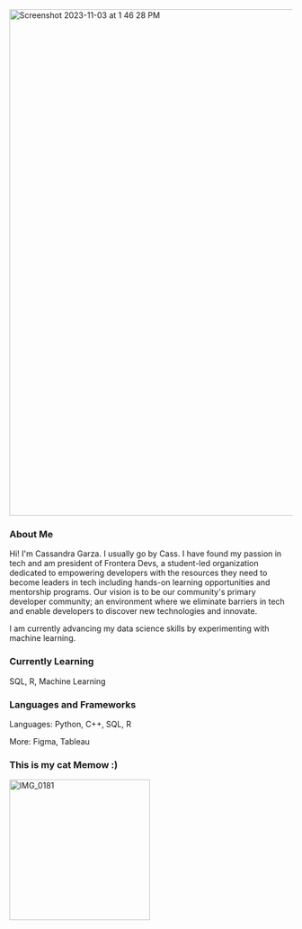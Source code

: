 <img width="900" alt="Screenshot 2023-11-03 at 1 46 28 PM" src="https://github.com/garzacass/garzacass/assets/91804805/21217c49-f67d-4311-ac6d-74e275255b5f">


### About Me
Hi! I'm Cassandra Garza. I usually go by Cass. I have found my passion in tech and am president of Frontera Devs, a student-led organization dedicated to empowering developers with the resources they need to become leaders in tech including hands-on learning opportunities and mentorship programs. Our vision is to be our community's primary developer community; an environment where we eliminate barriers in tech and enable developers to discover new technologies and innovate.

I am currently advancing my data science skills by experimenting with machine learning.


### Currently Learning
SQL, R, Machine Learning


### Languages and Frameworks
Languages: Python, C++, SQL, R

More: Figma, Tableau


### This is my cat Memow :)
<img width="250" alt="IMG_0181" src="https://github.com/garzacass/garzacass/assets/91804805/44cb8584-237a-4f0e-a203-080181d4c824">
